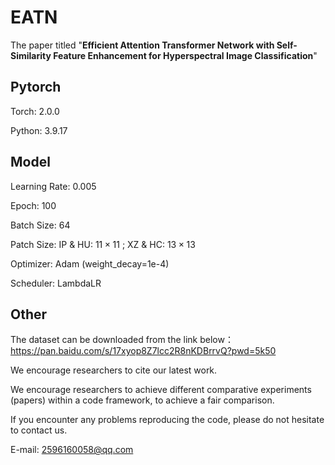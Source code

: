 # EATN

The paper titled "**Efficient Attention Transformer Network with Self-Similarity Feature Enhancement for Hyperspectral Image Classification**" 

## Pytorch
Torch: 2.0.0

Python: 3.9.17
 
## Model
Learning Rate: 0.005

Epoch: 100

Batch Size: 64

Patch Size: IP & HU: $11\times11$ ;  XZ & HC: $13\times13$

Optimizer: Adam (weight_decay=1e-4)

Scheduler: LambdaLR


## Other
The dataset can be downloaded from the link below：https://pan.baidu.com/s/17xyop8Z7lcc2R8nKDBrrvQ?pwd=5k50

We encourage researchers to cite our latest work. 

We encourage researchers to achieve different comparative experiments (papers) within a code framework, to achieve a fair comparison.

If you encounter any problems reproducing the code, please do not hesitate to contact us.

E-mail: 2596160058@qq.com
